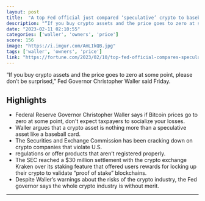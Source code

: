 ```yaml
---
layout: post
title:  "A top Fed official just compared ‘speculative’ crypto to baseball cards and had a stark warning for owners: ‘Don’t expect taxpayers to socialize your losses’"
description: "“If you buy crypto assets and the price goes to zero at some point, please don’t be surprised,” Fed Governor Christopher Waller said Friday."
date: "2023-02-11 02:10:55"
categories: ['waller', 'owners', 'price']
score: 156
image: "https://i.imgur.com/AmLIkQB.jpg"
tags: ['waller', 'owners', 'price']
link: "https://fortune.com/2023/02/10/top-fed-official-compares-speculative-crypto-baseball-cards-warning-owners/"
---
```


“If you buy crypto assets and the price goes to zero at some point, please don’t be surprised,” Fed Governor Christopher Waller said Friday.

## Highlights

- Federal Reserve Governor Christopher Waller says if Bitcoin prices go to zero at some point, don't expect taxpayers to socialize your losses.
- Waller argues that a crypto asset is nothing more than a speculative asset like a baseball card.
- The Securities and Exchange Commission has been cracking down on crypto companies that violate U.S.
- regulations or offer products that aren’t registered properly.
- The SEC reached a $30 million settlement with the crypto exchange Kraken over its staking feature that offered users rewards for locking up their crypto to validate “proof of stake” blockchains.
- Despite Waller’s warnings about the risks of the crypto industry, the Fed governor says the whole crypto industry is without merit.

---
